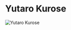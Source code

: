 # Yutaro Kurose

![Yutaro Kurose](https://static.wikia.nocookie.net/chainsaw-man/images/1/15/Yutaro_Kurose_anime.png/revision/latest/scale-to-width-down/350?cb=20221206175337)

